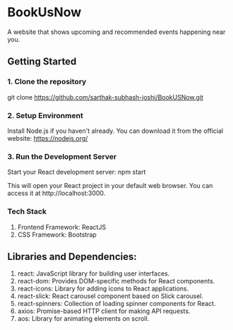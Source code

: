 # BookUsNow

 A website that shows upcoming and recommended events happening near you.

## Getting Started

### 1. Clone the repository

git clone https://github.com/sarthak-subhash-joshi/BookUSNow.git


### 2. Setup Environment 

Install Node.js if you haven't already. You can download it from the official website: https://nodejs.org/


### 3. Run the Development Server

Start your React development server: npm start

This will open your React project in your default web browser. You can access it at http://localhost:3000.

### Tech Stack 

1) Frontend Framework: ReactJS
2) CSS Framework: Bootstrap

## Libraries and Dependencies:

1) react: JavaScript library for building user interfaces.
2) react-dom: Provides DOM-specific methods for React components.
3) react-icons: Library for adding icons to React applications.
4) react-slick: React carousel component based on Slick carousel.
5) react-spinners: Collection of loading spinner components for React.
6) axios: Promise-based HTTP client for making API requests.
7) aos: Library for animating elements on scroll.

